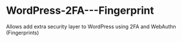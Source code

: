 # WordPress-2FA---Fingerprint
Allows add extra security layer to WordPress using 2FA and WebAuthn (Fingerprints)
